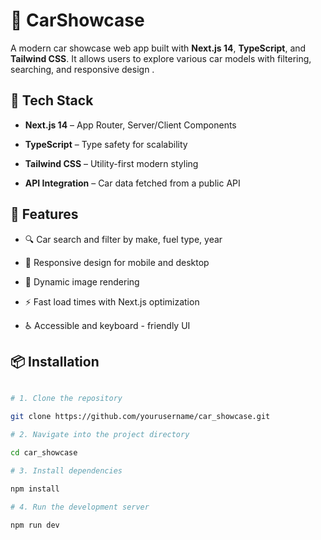 # 🚗 CarShowcase

A modern car showcase web app built with **Next.js 14**, **TypeScript**, and **Tailwind CSS**. It allows users to explore various car models with filtering, searching, and responsive design .

## 🔧 Tech Stack

- **Next.js 14** – App Router, Server/Client Components
  
- **TypeScript** – Type safety for scalability

- **Tailwind CSS** – Utility-first modern styling
  
- **API Integration** – Car data fetched from a public API

## 🚀 Features

- 🔍 Car search and filter by make, fuel type, year
  
- 🧭 Responsive design for mobile and desktop
  
- 🧠 Dynamic image rendering
  
- ⚡ Fast load times with Next.js optimization
  
- ♿ Accessible and keyboard - friendly UI

## 📦 Installation

``` bash

# 1. Clone the repository

git clone https://github.com/yourusername/car_showcase.git

# 2. Navigate into the project directory

cd car_showcase

# 3. Install dependencies

npm install

# 4. Run the development server

npm run dev

